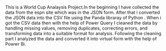 This is a World Cup Analaysis Project.In the beginning I have collected the data from the espn site which was in the JSON form. After that i converted the JSON data into the CSV file using the Panda libraray of Python . When i got the CSV data then with the help of Power Query I cleaned the data by handling missing values, removing duplicates, correcting errors, and transforming data into a suitable format for analysis. Following the cleaning part I analyzed the data and converted it into virtual form with the help of Powwr Bi.
